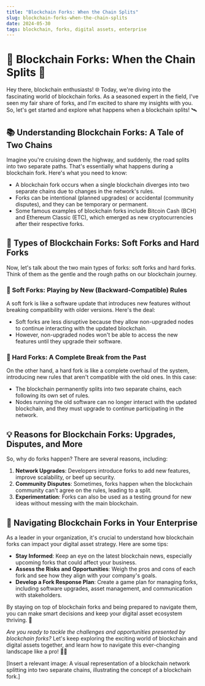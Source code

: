 ```yaml
---
title: "Blockchain Forks: When the Chain Splits"
slug: blockchain-forks-when-the-chain-splits
date: 2024-05-30
tags: blockchain, forks, digital assets, enterprise
---
```


# 🚀 Blockchain Forks: When the Chain Splits 🔄

Hey there, blockchain enthusiasts! 🌐 Today, we're diving into the fascinating world of blockchain forks. As a seasoned expert in the field, I've seen my fair share of forks, and I'm excited to share my insights with you. So, let's get started and explore what happens when a blockchain splits! 🛰️

## 📚 Understanding Blockchain Forks: A Tale of Two Chains

Imagine you're cruising down the highway, and suddenly, the road splits into two separate paths. That's essentially what happens during a blockchain fork. Here's what you need to know:

- A blockchain fork occurs when a single blockchain diverges into two separate chains due to changes in the network's rules.
- Forks can be intentional (planned upgrades) or accidental (community disputes), and they can be temporary or permanent.
- Some famous examples of blockchain forks include Bitcoin Cash (BCH) and Ethereum Classic (ETC), which emerged as new cryptocurrencies after their respective forks.

## 🍴 Types of Blockchain Forks: Soft Forks and Hard Forks

Now, let's talk about the two main types of forks: soft forks and hard forks. Think of them as the gentle and the rough paths on our blockchain journey.

### 🥄 Soft Forks: Playing by New (Backward-Compatible) Rules

A soft fork is like a software update that introduces new features without breaking compatibility with older versions. Here's the deal:

- Soft forks are less disruptive because they allow non-upgraded nodes to continue interacting with the updated blockchain.
- However, non-upgraded nodes won't be able to access the new features until they upgrade their software.

### 🔨 Hard Forks: A Complete Break from the Past

On the other hand, a hard fork is like a complete overhaul of the system, introducing new rules that aren't compatible with the old ones. In this case:

- The blockchain permanently splits into two separate chains, each following its own set of rules.
- Nodes running the old software can no longer interact with the updated blockchain, and they must upgrade to continue participating in the network.

## 💡 Reasons for Blockchain Forks: Upgrades, Disputes, and More

So, why do forks happen? There are several reasons, including:

1. **Network Upgrades**: Developers introduce forks to add new features, improve scalability, or beef up security.
2. **Community Disputes**: Sometimes, forks happen when the blockchain community can't agree on the rules, leading to a split.
3. **Experimentation**: Forks can also be used as a testing ground for new ideas without messing with the main blockchain.

## 🏢 Navigating Blockchain Forks in Your Enterprise

As a leader in your organization, it's crucial to understand how blockchain forks can impact your digital asset strategy. Here are some tips:

- **Stay Informed**: Keep an eye on the latest blockchain news, especially upcoming forks that could affect your business.
- **Assess the Risks and Opportunities**: Weigh the pros and cons of each fork and see how they align with your company's goals.
- **Develop a Fork Response Plan**: Create a game plan for managing forks, including software upgrades, asset management, and communication with stakeholders.

By staying on top of blockchain forks and being prepared to navigate them, you can make smart decisions and keep your digital asset ecosystem thriving. 💪

*Are you ready to tackle the challenges and opportunities presented by blockchain forks?* Let's keep exploring the exciting world of blockchain and digital assets together, and learn how to navigate this ever-changing landscape like a pro! 🚀✨

[Insert a relevant image: A visual representation of a blockchain network splitting into two separate chains, illustrating the concept of a blockchain fork.]
